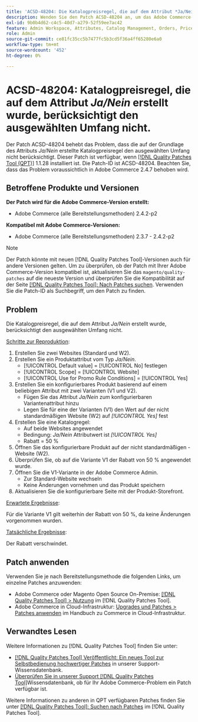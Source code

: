 ```yaml
---
title: 'ACSD-48204: Die Katalogpreisregel, die auf dem Attribut *Ja/Nein* erstellt wurde, berücksichtigt den ausgewählten Umfang nicht.'
description: Wenden Sie den Patch ACSD-48204 an, um das Adobe Commerce-Problem zu beheben, bei dem die auf dem Attribut „Ja/Nein“ erstellte Katalogpreisregel den ausgewählten Bereich nicht berücksichtigt.
exl-id: 9b0b4d62-c4c5-40d7-a279-52f59ee7ac42
feature: Admin Workspace, Attributes, Catalog Management, Orders, Price Rules
role: Admin
source-git-commit: ce81fc35cc5b7477fc5b3cd5f36a4ff65280e6a0
workflow-type: tm+mt
source-wordcount: '452'
ht-degree: 0%

---
```


# ACSD-48204: Katalogpreisregel, die auf dem Attribut *Ja/Nein* erstellt wurde, berücksichtigt den ausgewählten Umfang nicht.

Der Patch ACSD-48204 behebt das Problem, dass die auf der Grundlage des Attributs *Ja/Nein* erstellte Katalogpreisregel den ausgewählten Umfang nicht berücksichtigt. Dieser Patch ist verfügbar, wenn [[!DNL Quality Patches Tool (QPT)]](/help/announcements/adobe-commerce-announcements/magento-quality-patches-released-new-tool-to-self-serve-quality-patches.md) 1.1.28 installiert ist. Die Patch-ID ist ACSD-48204. Beachten Sie, dass das Problem voraussichtlich in Adobe Commerce 2.4.7 behoben wird.

## Betroffene Produkte und Versionen

**Der Patch wird für die Adobe Commerce-Version erstellt:**

* Adobe Commerce (alle Bereitstellungsmethoden) 2.4.2-p2

**Kompatibel mit Adobe Commerce-Versionen:**

* Adobe Commerce (alle Bereitstellungsmethoden) 2.3.7 - 2.4.2-p2

>[!NOTE]
>
>Der Patch könnte mit neuen [!DNL Quality Patches Tool]-Versionen auch für andere Versionen gelten. Um zu überprüfen, ob der Patch mit Ihrer Adobe Commerce-Version kompatibel ist, aktualisieren Sie das `magento/quality-patches` auf die neueste Version und überprüfen Sie die Kompatibilität auf der Seite [[!DNL Quality Patches Tool]: Nach Patches suchen](https://experienceleague.adobe.com/tools/commerce-quality-patches/index.html?lang=de). Verwenden Sie die Patch-ID als Suchbegriff, um den Patch zu finden.

## Problem

Die Katalogpreisregel, die auf dem Attribut *Ja/Nein* erstellt wurde, berücksichtigt den ausgewählten Umfang nicht.

<u>Schritte zur Reproduktion</u>:

1. Erstellen Sie zwei Websites (Standard und W2).
1. Erstellen Sie ein Produktattribut vom Typ *Ja/Nein*.
   * [!UICONTROL Default value] = [!UICONTROL No] festlegen
   * [!UICONTROL Scope] = [!UICONTROL Website]
   * [!UICONTROL Use for Promo Rule Conditions] = [!UICONTROL Yes]
1. Erstellen Sie ein konfigurierbares Produkt basierend auf einem beliebigen Attribut mit zwei Varianten (V1 und V2).
   * Fügen Sie das Attribut *Ja/Nein* zum konfigurierbaren Variantenattribut hinzu
   * Legen Sie für eine der Varianten (V1) den Wert auf der nicht standardmäßigen Website (W2) auf *[!UICONTROL Yes]* fest
1. Erstellen Sie eine Katalogregel:
   * Auf beide Websites angewendet
   * Bedingung: *Ja/Nein* Attributwert ist *[!UICONTROL Yes]*
   * Rabatt = 50 %
1. Öffnen Sie das konfigurierbare Produkt auf der nicht standardmäßigen -Website (W2).
1. Überprüfen Sie, ob auf die Variante V1 der Rabatt von 50 % angewendet wurde.
1. Öffnen Sie die V1-Variante in der Adobe Commerce Admin.
   * Zur Standard-Website wechseln
   * Keine Änderungen vornehmen und das Produkt speichern
1. Aktualisieren Sie die konfigurierbare Seite mit der Produkt-Storefront.

<u>Erwartete Ergebnisse</u>:

Für die Variante V1 gilt weiterhin der Rabatt von 50 %, da keine Änderungen vorgenommen wurden.

<u>Tatsächliche Ergebnisse</u>:

Der Rabatt verschwindet.

## Patch anwenden

Verwenden Sie je nach Bereitstellungsmethode die folgenden Links, um einzelne Patches anzuwenden:

* Adobe Commerce oder Magento Open Source On-Premise: [[!DNL Quality Patches Tool] > Nutzung](https://experienceleague.adobe.com/docs/commerce-operations/tools/quality-patches-tool/usage.html?lang=de) im [!DNL Quality Patches Tool].
* Adobe Commerce in Cloud-Infrastruktur: [Upgrades und Patches > Patches anwenden](https://experienceleague.adobe.com/docs/commerce-cloud-service/user-guide/develop/upgrade/apply-patches.html?lang=de) im Handbuch zu Commerce in Cloud-Infrastruktur.

## Verwandtes Lesen

Weitere Informationen zu [!DNL Quality Patches Tool] finden Sie unter:

* [[!DNL Quality Patches Tool] Veröffentlicht: Ein neues Tool zur Selbstbedienung hochwertiger Patches](/help/announcements/adobe-commerce-announcements/magento-quality-patches-released-new-tool-to-self-serve-quality-patches.md) in unserer Support-Wissensdatenbank.
* [Überprüfen Sie in unserer Support [!DNL Quality Patches Tool]](/help/support-tools/patches-available-in-qpt-tool/check-patch-for-magento-issue-with-magento-quality-patches.md)Wissensdatenbank, ob für Ihr Adobe Commerce-Problem ein Patch verfügbar ist.

Weitere Informationen zu anderen in QPT verfügbaren Patches finden Sie unter [[!DNL Quality Patches Tool]: Suchen nach Patches](https://experienceleague.adobe.com/tools/commerce-quality-patches/index.html?lang=de) im [!DNL Quality Patches Tool].
